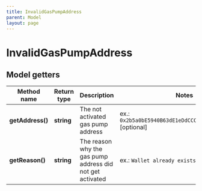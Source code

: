 ```yaml
---
title: InvalidGasPumpAddress
parent: Model
layout: page
---
```


# InvalidGasPumpAddress

## Model getters

Method name | Return type | Description | Notes
------------ | ------------- | ------------- | -------------
**getAddress()** | **string** | The not activated gas pump address | ex.: `0x2b5a0bE5940B63dE1eDdCCCa7bd977357e2488eD` [optional]
**getReason()** | **string** | The reason why the gas pump address did not get activated | ex.: `Wallet already exists` [optional]

